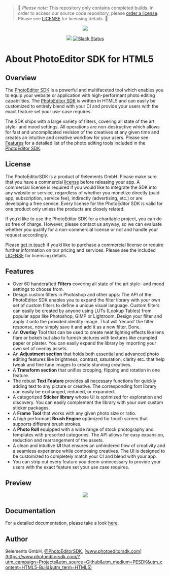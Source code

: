 > :rotating_light: *Please note:* This repository only contains completed builds. In order to access our source code repository, please [order a license](https://www.photoeditorsdk.com/pricing#contact/?utm_campaign=Projects&utm_source=Github&utm_medium=PESDK&utm_content=HTML5-Build&utm_term=HTML5). Please see [LICENSE](https://github.com/imgly/pesdk-html5/blob/master/LICENSE.md) for licensing details. :rotating_light:

<p align="center">
  <img src="http://static.photoeditorsdk.com/logo.png" />
</p>
<p align="center">
  <img src="https://circleci.com/gh/imgly/pesdk-html5/tree/develop.svg?style=shield&circle-token=62c63a2edc1d8f02fe583ac943ddf37846fdd210" />
  <a href="https://pesdk-slack.herokuapp.com/">
    <img src="https://pesdk-slack.herokuapp.com/badge.svg" alt="Slack Status" />
  </a>
</p>

# About PhotoEditor SDK for HTML5

## Overview 

The [PhotoEditor SDK](https://www.photoeditorsdk.com/?utm_campaign=Projects&utm_source=Github&utm_medium=PESDK&utm_content=HTML5-Build&utm_term=HTML5) is a powerful and multifaceted tool which enables you to equip your website or application with high-performant photo editing capabilities. The [PhotoEditor SDK](https://www.photoeditorsdk.com/?utm_campaign=Projects&utm_source=Github&utm_medium=PESDK&utm_content=HTML5-Build&utm_term=HTML5) is written in HTML5 and can easily be customized to entirely blend with your CI and provide your users with the exact feature set your use-case requires. 

The SDK ships with a large variety of filters, covering all state of the art style- and mood settings. All operations are non-destructive which allows for fast and uncomplicated revision of the creatives at any given time and creates an intuitive and creative workflow for your users. Please see [Features](https://github.com/imgly/pesdk-html5-build/blob/master/README.md#features) for a detailed list of the photo editing tools included in the [PhotoEditor SDK](https://www.photoeditorsdk.com/?utm_campaign=Projects&utm_source=Github&utm_medium=PESDK&utm_content=HTML5-Build&utm_term=HTML5).


## License
The PhotoEditorSDK is a product of 9elements GmbH. Please make sure that you have a commercial [license](https://www.photoeditorsdk.com/pricing#contact/?utm_campaign=Projects&utm_source=Github&utm_medium=PESDK&utm_content=HTML5-Build&utm_term=HTML5) before releasing your app. A commercial license is required if you would like to integrate the SDK into any website or service, regardless of whether you monetize directly (paid app, subscription, service fee), indirectly (advertising, etc.) or are developing a free service. Every license for the PhotoEditor SDK is valid for one product only unless the products are closely related.

If you’d like to use the PhotoEditor SDK for a charitable project, you can do so free of charge. However, please contact us anyway, so we can evaluate whether you qualify for a non-commercial license or not and handle your request accordingly. 

Please [get in touch](https://www.photoeditorsdk.com/pricing#contact/?utm_campaign=Projects&utm_source=Github&utm_medium=PESDK&utm_content=HTML5-Build&utm_term=HTML5) if you’d like to purchase a commercial license or require further information on our pricing and services. Please see the included [LICENSE](LICENSE.md) for licensing details.


## Features

* Over 60 handcrafted **Filters** covering all state of the art style- and mood settings to choose from. 
* Design custom filters in Photoshop and other apps: The API of the PhotoEditor SDK enables you to expand the filter library with your own set of custom filters to define a unique visual language. Custom filters can easily be created by anyone using LUTs (Lookup Tables) from popular apps like Photoshop, GIMP or Lightroom. Design your filter and apply it onto the provided identity image. That will 'record' the filter response, now simply save it and add it as a new filter. Done. 
* An **Overlay** Tool that can be used to create neat lighting effects like lens flare or bokeh but also to furnish pictures with textures like crumpled paper or plaster. You can easily expand the library by importing your own set of overlay assets.  
* An **Adjustment section** that holds both essential and advanced photo editing features like brightness, contrast, saturation, clarity etc. that help tweak and fine tune images to create stunning creatives. 
* A **Transform section** that unifies cropping, flipping and rotation in one feature.  
* The robust **Text Feature** provides all necessary functions for quickly adding text to any picture or creative. The corresponding font library can easily be exchanged, reduced, or expanded.
* A categorized **Sticker library** whose UI is optimized for exploration and discovery. You can easily complement the library with your own custom sticker packages.
* A **Frame Tool** that works with any given photo size or ratio.   
* A high performant **Brush Engine** optimized for touch screen that supports different brush strokes.  
* A **Photo Roll** equipped with a wide range of stock photography and templates with presorted categories. The API allows for easy expansion, reduction and rearrangement of the assets. 
* A clean and intuitive **UI** that ensures an unhindered flow of creativity and a seamless experience while composing creatives. The UI is designed to be customized to completely match your CI and blend with your app. 
* You can strip out every feature you deem unnecessary to provide your users with the exact feature set your use case requires.


## Preview

<p align="center">
  <img src="http://static.photoeditorsdk.com/html5-editor.gif?new" />
</p>


## Documentation

For a detailed documentation, please take a look [here](http://docs.photoeditorsdk.com/guides/html5/?utm_campaign=Projects&utm_source=Github&utm_medium=PESDK&utm_content=HTML5-Build&utm_term=HTML5).


## Author

9elements GmbH, [@PhotoEditorSDK](https://twitter.com/PhotoEditorSDK), [www.photoeditorsdk.com](https://www.photoeditorsdk.com/?utm_campaign=Projects&utm_source=Github&utm_medium=PESDK&utm_content=HTML5-Build&utm_term=HTML5)
